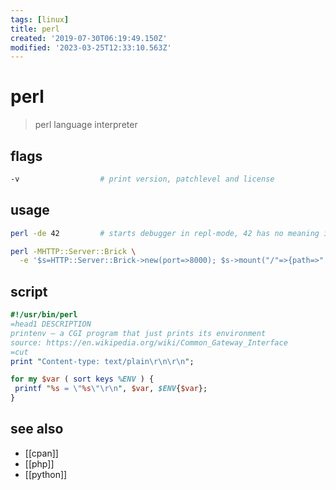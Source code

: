 ```yaml
---
tags: [linux]
title: perl
created: '2019-07-30T06:19:49.150Z'
modified: '2023-03-25T12:33:10.563Z'
---
```


# perl

> perl language interpreter

## flags

```sh
-v                  # print version, patchlevel and license
```

## usage

```sh
perl -de 42         # starts debugger in repl-mode, 42 has no meaning it's just valid

perl -MHTTP::Server::Brick \
  -e '$s=HTTP::Server::Brick->new(port=>8000); $s->mount("/"=>{path=>"."}); $s->start'
```

## script

```perl
#!/usr/bin/perl
=head1 DESCRIPTION
printenv — a CGI program that just prints its environment
source: https://en.wikipedia.org/wiki/Common_Gateway_Interface
=cut
print "Content-type: text/plain\r\n\r\n";

for my $var ( sort keys %ENV ) {
 printf "%s = \"%s\"\r\n", $var, $ENV{$var};
}
```

## see also

- [[cpan]]
- [[php]]
- [[python]]
